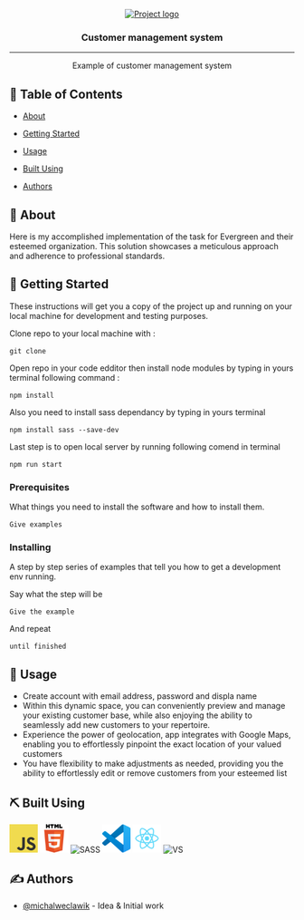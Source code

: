 <p align="center">
  <a href="" rel="noopener">
 <img width=200px height=200px src="https://i.imgur.com/6wj0hh6.jpg" alt="Project logo"></a>
</p>

<h3 align="center">Customer management system </h3>

<div align="center">

</div>

---

<p align="center"> Example of customer management system 
    <br> 
</p>

## 📝 Table of Contents

- [About](#about)
- [Getting Started](#getting_started)

- [Usage](#usage)
- [Built Using](#built_using)

- [Authors](#authors)

## 🧐 About <a name = "about"></a>

Here is my accomplished implementation of the task for Evergreen and  their esteemed organization. This solution showcases a meticulous approach and adherence to professional standards.

## 🏁 Getting Started <a name = "getting_started"></a>

These instructions will get you a copy of the project up and running on your local machine for development and testing purposes.

Clone repo to your local machine with :

```
git clone
```

Open repo in your code edditor then install node modules by typing in yours terminal following command :

```
npm install
```

Also you need to install sass dependancy by typing in yours terminal

```
npm install sass --save-dev
```

Last step is to open local server by running following comend in terminal

```
npm run start
```

### Prerequisites

What things you need to install the software and how to install them.

```
Give examples
```

### Installing

A step by step series of examples that tell you how to get a development env running.

Say what the step will be

```
Give the example
```

And repeat

```
until finished
```

## 🎈 Usage <a name="usage"></a>

- Create account with email address, password and displa name
- Within this dynamic space, you can conveniently preview and manage your existing customer base, while also enjoying the ability to seamlessly add new customers to your repertoire.
- Experience the power of geolocation, app integrates with Google Maps, enabling you to effortlessly pinpoint the exact location of your valued customers
- You have flexibility to make adjustments as needed, providing you the ability to effortlessly edit or remove customers from your esteemed list

## ⛏️ Built Using <a name = "built_using"></a>

<div>

<img width=50px height=50px src="https://raw.githubusercontent.com/github/explore/80688e429a7d4ef2fca1e82350fe8e3517d3494d/topics/javascript/javascript.png" alt="JS">
<img width=50px height=50px src="https://raw.githubusercontent.com/github/explore/80688e429a7d4ef2fca1e82350fe8e3517d3494d/topics/html/html.png" alt="HTML">
<img width=50px height=50px src="https://user-images.githubusercontent.com/290451/76235994-04b94800-623d-11ea-9b5b-f7a1626ecb06.png" alt="SASS">
<img width=50px height=50px src="https://raw.githubusercontent.com/github/explore/80688e429a7d4ef2fca1e82350fe8e3517d3494d/topics/visual-studio-code/visual-studio-code.png" alt="VS">
<img width=50px height=50px src="https://raw.githubusercontent.com/github/explore/80688e429a7d4ef2fca1e82350fe8e3517d3494d/topics/react/react.png" alt="VS">
<img width=90px height=50px src="https://camo.githubusercontent.com/5f6c2174f6d40067afd1fac45e0393304e9e2506fcc87a6d132ab3d561ce3bb6/68747470733a2f2f692e6962622e636f2f364a4a31326d742f676f6f676c656d6170732d72656d6f766562672d707265766965772e706e67" alt="VS">
</div>

## ✍️ Authors <a name = "authors"></a>

- [@michalweclawik](https://github.com/michalweclawik) - Idea & Initial work

